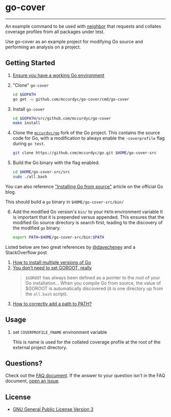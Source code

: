 # go-cover
---

An example command to be used with [neighbor](https://github.com/mccurdyc/neighbor)
that requests and collates coverage profiles from all packages under test.

Use go-cover as an example project for modifying Go source and performing an analysis
on a project.

## Getting Started
1. [Ensure you have a working Go environment](https://golang.org/doc/install)
2. "Clone" `go-cover`
    ```bash
    cd $GOPATH
    go get -u github.com/mccurdyc/go-cover/cmd/go-cover
    ```
3. Install `go-cover`
    ```bash
    cd $GOPATH/src/github.com/mccurdyc/go-cover
    make install
    ```
4. Clone the [`mccurdyc/go`](https://github.com/mccurdyc/go) fork of the Go
  project. This contains the source code for Go, with a modification to always enable
  the `-coverprofile` flag during `go test`.

    ```bash
    git clone https://github.com/mccurdyc/go.git $HOME/go-cover-src
    ```
5. Build the Go binary with the flag enabled.
    ```bash
    cd $HOME/go-cover-src/src
    sudo ./all.bash
    ```

  You can also reference ["Installing Go from source"](https://golang.org/doc/install/source#install)
  article on the official Go blog.

  This should build a `go` binary in `$HOME/go-cover-src/bin/`

6. Add the modified Go version's `bin/` to your `PATH` environment variable
  It is important that it is prepended versus appended. This ensures that the modified
  Go source directory is search first, leading to the discovery of the modified
  `go` binary.

    ```bash
    export PATH=$HOME/go-cover-src/bin:$PATH
    ```

  Listed below are two great references by [@davecheney](https://twitter.com/davecheney) and a StackOverflow post
  1. [How to install multiple versions of Go](https://dave.cheney.net/2014/09/13/how-to-install-multiple-versions)
  2. [You don’t need to set GOROOT, really](https://dave.cheney.net/2013/06/14/you-dont-need-to-set-goroot-really)
      > `$GOROOT` has always been defined as a pointer to the root of your Go installation...
      > When you compile Go from source, the value of $GOROOT is automatically discovered
      > (it is one directory up from the `all.bash` script).
  3. [How to correctly add a path to PATH?](https://unix.stackexchange.com/questions/26047/how-to-correctly-add-a-path-to-path)

## Usage
1. set `COVERPROFILE_FNAME` environment variable

    This is name is used for the collated coverage profile at the root of the external
    project directory.

## Questions?
Check out the [FAQ document](./docs/FAQ.md). If the answer to your question isn't
in the FAQ document, [open an issue](https://github.com/mccurdyc/go-cover/issues/new).

## License
+ [GNU General Public License Version 3](./LICENSE)
